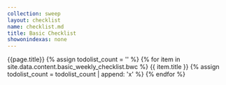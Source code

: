 ```yaml
---
collection: sweep
layout: checklist
name: checklist.md
title: Basic Checklist
showonindexas: none
---
```

<text x="0" y="0">{{page.title}}</text>
<g id="list" transform="translate(0, 150)">
{% assign todolist_count = '' %}
{% for item in site.data.content.basic_weekly_checklist.bwc %}
  <rect x="30" y="{{ todolist_count.size | times: 150.0 | minus: 65}}" width="75" height="75" style="fill:rgb(255,255,255);stroke:rgb(153,153,153);stroke-width:2" />
  <text x="150" y="{{ todolist_count.size | times: 150.0 }}">{{ item.title }}</text>
  {% assign todolist_count = todolist_count | append: 'x' %}
{% endfor %}
</g>
